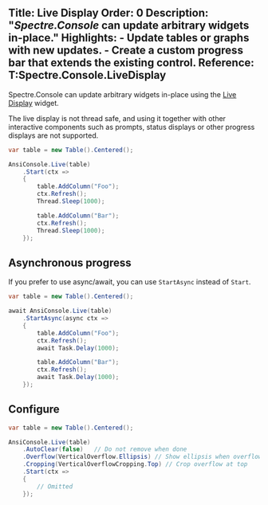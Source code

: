 Title: Live Display
Order: 0
Description: "*Spectre.Console* can update arbitrary widgets in-place."
Highlights:
    - Update tables or graphs with new updates.
    - Create a custom progress bar that extends the existing control.
Reference: T:Spectre.Console.LiveDisplay
---

Spectre.Console can update arbitrary widgets in-place using the [Live Display](xref:T:Spectre.Console.LiveDisplay) widget.

<?# AsciiCast cast="live" /?>

<?# Alert ?>
  The live display is not 
  thread safe, and using it together with other interactive components such as 
  prompts, status displays or other progress displays are not supported.
<?#/ Alert ?>

```csharp
var table = new Table().Centered();

AnsiConsole.Live(table)
    .Start(ctx => 
    {
        table.AddColumn("Foo");
        ctx.Refresh();
        Thread.Sleep(1000);

        table.AddColumn("Bar");
        ctx.Refresh();
        Thread.Sleep(1000);
    });
```

## Asynchronous progress

If you prefer to use async/await, you can use `StartAsync` instead of `Start`.

```csharp
var table = new Table().Centered();

await AnsiConsole.Live(table)
    .StartAsync(async ctx => 
    {
        table.AddColumn("Foo");
        ctx.Refresh();
        await Task.Delay(1000);

        table.AddColumn("Bar");
        ctx.Refresh();
        await Task.Delay(1000);
    });
```

## Configure

```csharp
var table = new Table().Centered();

AnsiConsole.Live(table)
    .AutoClear(false)   // Do not remove when done
    .Overflow(VerticalOverflow.Ellipsis) // Show ellipsis when overflowing
    .Cropping(VerticalOverflowCropping.Top) // Crop overflow at top
    .Start(ctx =>
    {
        // Omitted
    });
```
